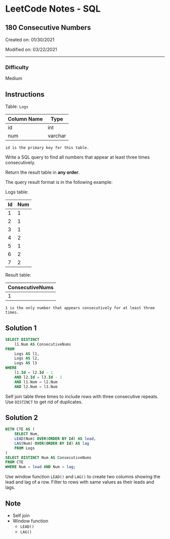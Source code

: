 # LeetCode Notes - SQL

## 180 Consecutive Numbers

Created on: 01/30/2021

Modified on: 03/22/2021

---

### Difficulty

Medium

## Instructions

Table: `Logs`

| Column Name | Type    |
| ----------- | ------- |
| id          | int     |
| num         | varchar |

`id is the primary key for this table.`

Write a SQL query to find all numbers that appear at least three times 
consecutively. 

Return the result table in **any order**.

The query result format is in the following example: 

Logs table: 

| Id | Num |
| -- | --- |
| 1  | 1   |
| 2  | 1   |
| 3  | 1   |
| 4  | 2   |
| 5  | 1   |
| 6  | 2   |
| 7  | 2   |

Result table:

| ConsecutiveNums |
| --------------- |
| 1               |

`1 is the only number that appears consecutively for at least three times.`

## Solution 1
```sql
SELECT DISTINCT
    l1.Num AS ConsecutiveNums
FROM 
    Logs AS l1,
    Logs AS l2,
    Logs AS l3
WHERE
    l1.Id = l2.Id - 1
    AND l2.Id = l3.Id - 1
    AND l1.Num = l2.Num
    AND l2.Num = l3.Num
```

Self join table three times to include rows with three consecutive repeats. 
Use `DISTINCT` to get rid of duplicates.

## Solution 2

``` sql
WITH CTE AS (
    SELECT Num,
    LEAD(Num) OVER(ORDER BY Id) AS lead,
    LAG(Num) OVER(ORDER BY Id) AS lag
    FROM Logs
)
SELECT DISTINCT Num AS ConsecutiveNums
FROM CTE
WHERE Num = lead AND Num = lag;
```

Use window function `LEAD()` and `LAG()` to create two columns showing the 
lead and lag of a row. Filter to rows with same values as their leads and lags.

## Note

- Self join
- Window function
  - `LEAD()`
  - `LAG()`